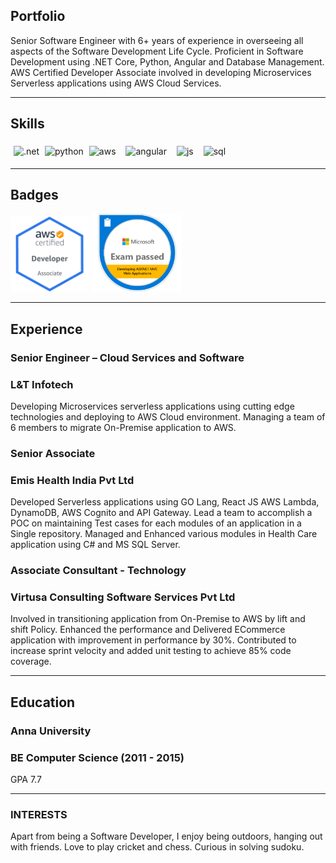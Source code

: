 ## Portfolio

Senior Software Engineer with 6+ years of experience in overseeing all aspects of the Software Development Life Cycle. Proficient in Software Development using .NET Core, Python, Angular and Database Management. AWS Certified Developer Associate involved in developing Microservices Serverless applications using AWS Cloud Services.

---

## Skills

<p align='left'>
  <img src="https://upload.wikimedia.org/wikipedia/commons/e/ee/.NET_Core_Logo.svg" alt=".net" width="40" height="40" style="margin: 5px;"/>
  <img src="https://www.python.org/static/community_logos/python-logo-master-v3-TM.png" alt="python" width="70" height="35" style="margin-bottom: 5px;"/>
  <img src='https://upload.wikimedia.org/wikipedia/commons/9/93/Amazon_Web_Services_Logo.svg' alt="aws" width="40" height="35" style="margin: 5px;"/>
  <img src="https://angular.io/assets/images/logos/angular/angular.svg" alt="angular" width="40" height="38" style="margin: 5px 7px;"/>
  <img src='https://upload.wikimedia.org/wikipedia/commons/6/6a/JavaScript-logo.png' height='35' width='auto' alt="js" style="margin: 5px;"/>
  <img src="https://upload.wikimedia.org/wikipedia/commons/8/87/Sql_data_base_with_logo.png" alt="sql" width="auto" height="35" style="margin: 5px 7px;"/>   
</p>

---

## Badges

<p align='left'>
  <img src="/AWS-Certified_Developer_Associate_badge.png" alt="html" width="125" height="120" />
  <img src="/Microsoft-70-486.png" alt="css" width="145" height="125" />   
</p>

---

## Experience

### **Senior Engineer – Cloud Services and Software**
### L&T Infotech

Developing Microservices serverless applications using cutting edge technologies and deploying to AWS Cloud environment. Managing a team of 6 members to migrate On-Premise application to AWS.

### **Senior Associate**
### Emis Health India Pvt Ltd

Developed Serverless applications using GO Lang, React JS AWS Lambda, DynamoDB, AWS Cognito and API Gateway. Lead a team to accomplish a POC on maintaining Test
cases for each modules of an application in a Single repository. Managed and Enhanced various modules in Health Care application using C# and MS SQL Server.

### **Associate Consultant - Technology**
### Virtusa Consulting Software Services Pvt Ltd

Involved in transitioning application from On-Premise to AWS by lift and shift Policy. Enhanced the performance and Delivered ECommerce application with improvement in performance by 30%. Contributed to increase sprint velocity and added unit testing to achieve 85% code coverage.

---

## Education

### **Anna University**
### BE Computer Science (2011 - 2015)
GPA 7.7

---

### INTERESTS
Apart from being a Software Developer, I enjoy being outdoors, hanging out with friends. Love to play cricket and chess. 
Curious in solving sudoku.
